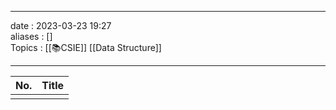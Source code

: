 ___
date : 2023-03-23 19:27<br>
aliases : []<br>
Topics : [[📚CSIE]] [[Data Structure]]
___

| No. | Title |
| --- | ----- |
|     |       |